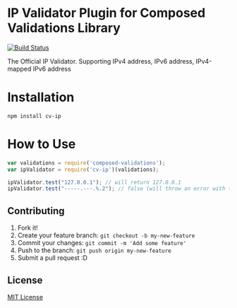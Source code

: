 IP Validator Plugin for Composed Validations Library
==============================

[![Build Status](https://drone.io/github.com/composed-validations/cv-ip/status.png)](https://drone.io/github.com/composed-validations/cv-ip/latest)

The Official IP Validator. Supporting IPv4 address, IPv6 address, IPv4-mapped IPv6 address

# Installation
```
npm install cv-ip
```

# How to Use
```javascript
var validations = require('composed-validations');
var ipValidator = require('cv-ip')(validations);

ipValidator.test("127.0.0.1"); // will return 127.0.0.1
ipValidator.test("-----.---.%.2"); // false (will throw an error with the error message: is not a valid ip address)

```

## Contributing

1. Fork it!
2. Create your feature branch: `git checkout -b my-new-feature`
3. Commit your changes: `git commit -m 'Add some feature'`
4. Push to the branch: `git push origin my-new-feature`
5. Submit a pull request :D

## License

[MIT License](http://djalmaaraujo.mit-license.org)
